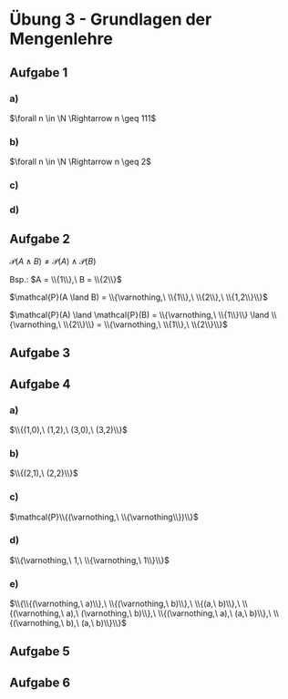 # Übung 3 - Grundlagen der Mengenlehre

## Aufgabe 1

### a)

  $\forall n \in \N \Rightarrow n \geq 111$

### b)

  $\forall n \in \N \Rightarrow n \geq 2$

### c)

### d)

## Aufgabe 2

$\mathcal{P}(A \land B) \neq \mathcal{P}(A) \land \mathcal{P}(B)$

Bsp.: $A = \\{1\\},\ B = \\{2\\}$

$\mathcal{P}(A \land B) = \\{\varnothing,\ \\{1\\},\ \\{2\\},\ \\{1,2\\}\\}$

$\mathcal{P}(A) \land \mathcal{P}(B) = \\{\varnothing,\ \\{1\\}\\} \land \\{\varnothing,\ \\{2\\}\\} = \\{\varnothing,\ \\{1\\},\ \\{2\\}\\}$

## Aufgabe 3

## Aufgabe 4

### a)

$\\{(1,0),\ (1,2),\ (3,0),\ (3,2)\\}$

### b)

$\\{(2,1),\ (2,2)\\}$

### c)

$\mathcal{P}\\{(\varnothing,\ \\{\varnothing\\})\\}$

### d)

$\\{\varnothing,\ 1,\ \\{\varnothing,\ 1\\}\\}$

### e)

$\\{\\{(\varnothing,\ a)\\},\ \\{(\varnothing,\ b)\\},\ \\{(a,\ b)\\},\ \\{(\varnothing,\ a),\ (\varnothing,\ b)\\},\ \\{(\varnothing,\ a),\ (a,\ b)\\},\ \\{(\varnothing,\ b),\ (a,\ b)\\}\\}$

## Aufgabe 5

## Aufgabe 6
